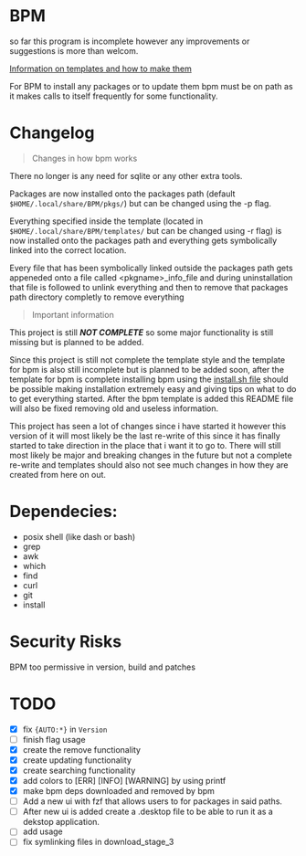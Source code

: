 # BPM
so far this program is incomplete however any improvements or suggestions is more than welcom.

[Information on templates and how to make them](https://github.com/amonull/BPM/tree/main/templates)

For BPM to install any packages or to update them bpm must be on path as it makes calls to itself frequently for some functionality.

# Changelog

> Changes in how bpm works

There no longer is any need for sqlite or any other extra tools.

Packages are now installed onto the packages path (default `$HOME/.local/share/BPM/pkgs/`) but can be changed using the -p flag.

Everything specified inside the template (located in `$HOME/.local/share/BPM/templates/` but can be changed using -r flag) is now installed onto the packages path and everything gets symbolically linked into the correct location.

Every file that has been symbolically linked outside the packages path gets appeneded onto a file called \<pkgname\>_info_file and during uninstallation that file is followed to unlink everything and then to remove that packages path directory completly to remove everything

> Important information

This project is still ***NOT COMPLETE*** so some major functionality is still missing but is planned to be added.

Since this project is still not complete the template style and the template for bpm is also still incomplete but is planned to be added soon, after the template for bpm is complete installing bpm using the [install.sh file](https://github.com/amonull/BPM/blob/main/install.sh) should be possible making installation extremely easy and giving tips on what to do to get everything started. After the bpm template is added this README file will also be fixed removing old and useless information.

This project has seen a lot of changes since i have started it however this version of it will most likely be the last re-write of this since it has finally started to take direction in the place that i want it to go to. There will still most likely be major and breaking changes in the future but not a complete re-write and templates should also not see much changes in how they are created from here on out.

# Dependecies:
- posix shell (like dash or bash)
- grep
- awk
- which
- find
- curl
- git
- install

# Security Risks

BPM too permissive in version, build and patches

# TODO

- [x] fix `{AUTO:*}` in `Version`
- [ ] finish flag usage
- [x] create the remove functionality
- [x] create updating functionality
- [x] create searching functionality
- [x] add colors to \[ERR\] \[INFO\] \[WARNING\] by using printf
- [x] make bpm deps downloaded and removed by bpm
- [ ] Add a new ui with fzf that allows users to for packages in said paths.
- [ ] After new ui is added create a .desktop file to be able to run it as a dekstop application.
- [ ] add usage
- [ ] fix symlinking files in download_stage_3
